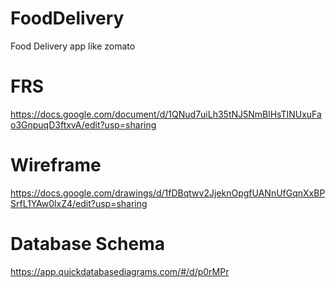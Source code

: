 # FoodDelivery
Food Delivery app like zomato

# FRS
https://docs.google.com/document/d/1QNud7uiLh35tNJ5NmBlHsTINUxuFao3GnpuqD3ftxvA/edit?usp=sharing

# Wireframe
https://docs.google.com/drawings/d/1fDBqtwv2JjeknOpgfUANnUfGqnXxBPSrfL1YAw0lxZ4/edit?usp=sharing

# Database Schema
https://app.quickdatabasediagrams.com/#/d/p0rMPr
